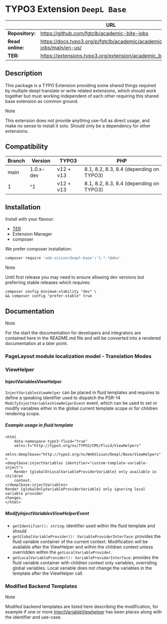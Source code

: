 # TYPO3 Extension `DeepL Base`

|                  | URL                                                                     |
|------------------|-------------------------------------------------------------------------|
| **Repository:**  | https://github.com/fgtclb/academic-bite-jobs                            |
| **Read online:** | https://docs.typo3.org/p/fgtclb/academic/academic-bite-jobs/main/en-us/ |
| **TER:**         | https://extensions.typo3.org/extension/academic_bite_jobs/              |

## Description

This package is a TYPO Extension providing some shared things required
by multiple deepl translate or write related extensions, which should
work together but must working independent of each other requiring this
shared base extension as common ground.

> [!NOTE]
> This extension does not provide anything use-full as direct usage,
> and make no sense to install it solo. Should only be a dependency
> for other extensions.

## Compatibility

| Branch | Version   | TYPO3     | PHP                                     |
|--------|-----------|-----------|-----------------------------------------|
| main   | 1.0.x-dev | v12 + v13 | 8.1, 8.2, 8.3, 8.4 (depending on TYPO3) |
| 1      | ^1        | v12 + v13 | 8.1, 8.2, 8.3, 8.4 (depending on TYPO3) |

## Installation

Install with your flavour:

* [TER](https://extensions.typo3.org/extension/deepl_base/)
* Extension Manager
* composer

We prefer composer installation:

```bash
composer require 'web-vision/deepl-base':'1.*.*@dev'
```

> [!NOTE]
> Until first release you may need to ensure allowing dev versions
> but preferring stable releases which requires:

```shell
composer config minimum-stability "dev" \
&& composer config "prefer-stable" true
```

## Documentation

> [!NOTE]
> For the start the documentation for developers and integrators are contained
> here in the README.md file and will be converted into a rendered documentation
> at a later point.

### PageLayout module localization model - Translation Modes

### ViewHelper

#### InjectVariablesViewHelper

`InjectVariablesViewHelper` can be placed in fluid templates and
requires to define a speaking identifier used to dispatch the PSR-14
`ModifyInjectVariablesViewHelperEvent` event, which can be used to
set or modify variables either in the global current template scope
or for children rendering scope.

##### Example usage in fluid template

```xhtml
<html
    data-namespace-typo3-fluid="true"
    xmlns:f="http://typo3.org/ns/TYPO3/CMS/Fluid/ViewHelpers"
    xmlns:deeplbase="http://typo3.org/ns/WebVision/Deepl/Base/ViewHelpers"
>
<deeplbase:injectVariables identifier="custom-template-variable-inject">
    Render {globalOrLocalVariableProviderVariable} only available in children
    context.
</deeplbase:injectVariables>
Render {globalOnlyVariableProviderVariable} only ignoring local variable provider
changes.
</html>
```

##### ModifyInjectVariablesViewHelperEvent

* `getIdentifier(): string`: identifier used within the fluid template and
  should
* `getGlobalVariableProvider(): VariableProviderInterface`: provides the
  fluid variable container of the current context. Modification will be
  available after the ViewHelper and within the children context unless
  overridden within the `getLocalVariableProvider`.
* `getLocalVariableProvider(): VariableProviderInterface`: provides the
  fluid variable container with children context only variables, overriding
  global variables. Local variable does not change the variables in the
  template after the ViewHelper call.

### Modified Backend Templates

> [!NOTE]
> Modifed backend templates are listed here describing the modification, for
> example if one or more [InjectVariableViewhelper](#injectvariablesviewhelper)
> has been places along with the identifier and use-case.
